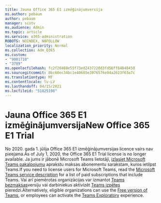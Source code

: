 ```yaml
---
title: Jauna Office 365 E1 izmēģinājumversija
ms.author: pebaum
author: pebaum
manager: scotv
ms.audience: Admin
ms.topic: article
ms.service: o365-administration
ROBOTS: NOINDEX, NOFOLLOW
localization_priority: Normal
ms.collection: Adm_O365
ms.custom:
- "9001710"
- "3789"
ms.openlocfilehash: fc2f20488e55f73ed2437220d3fd56ff64848450
ms.sourcegitcommit: 8bc60ec34bc1e40685e3976576e04a2623f63a7c
ms.translationtype: MT
ms.contentlocale: lv-LV
ms.lasthandoff: 04/15/2021
ms.locfileid: "51825198"
---
```

# <a name="new-office-365-e1-trial"></a><span data-ttu-id="2f646-102">Jauna Office 365 E1 izmēģinājumversija</span><span class="sxs-lookup"><span data-stu-id="2f646-102">New Office 365 E1 Trial</span></span>

<span data-ttu-id="2f646-103">No 2020. gada 1. jūlija Office 365 E1 izmēģinājumversijas licence vairs nav pieejama.</span><span class="sxs-lookup"><span data-stu-id="2f646-103">As of July 1, 2020, the Office 365 E1 Trial license is no longer available.</span></span> <span data-ttu-id="2f646-104">Ja jums ir jābonē Microsoft Teams lietotāji, [izlasiet Microsoft Teams pakalpojumu](https://docs.microsoft.com/office365/servicedescriptions/teams-service-description) aprakstu maksas abonementu sarakstam, kuros ietilpst Teams.</span><span class="sxs-lookup"><span data-stu-id="2f646-104">If you need to license users for Microsoft Teams, read the [Microsoft Teams service description](https://docs.microsoft.com/office365/servicedescriptions/teams-service-description) for a list of paid subscriptions that include Teams.</span></span> <span data-ttu-id="2f646-105">Vai arī piemērotas organizācijas var izmantot [Teams bezmaksas](https://support.office.com/article/Welcome-to-Microsoft-Teams-free-6d79a648-6913-4696-9237-ed13de64ae3c)versiju vai darbiniekus aktivizēt [Teams izpētes](https://docs.microsoft.com/MicrosoftTeams/teams-exploratory) pieredzi.</span><span class="sxs-lookup"><span data-stu-id="2f646-105">Alternatively, eligible organizations can use the [Free version of Teams](https://support.office.com/article/Welcome-to-Microsoft-Teams-free-6d79a648-6913-4696-9237-ed13de64ae3c), or employees can activate the [Teams Exploratory](https://docs.microsoft.com/MicrosoftTeams/teams-exploratory) experience.</span></span>
